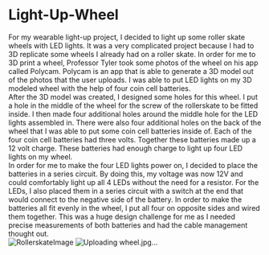 # Light-Up-Wheel
For my wearable light-up project, I decided to light up some roller skate wheels with LED lights. It was a very complicated project because I had to 3D replicate some wheels I already had on a roller skate. In order for me to 3D print a wheel, Professor Tyler took some photos of the wheel on his app called Polycam. Polycam is an app that is able to generate a 3D model out of the photos that the user uploads. I was able to put LED lights on my 3D modeled wheel with the help of four coin cell batteries.<br/>
 After the 3D model was created, I designed some holes for this wheel. I put a hole in the middle of the wheel for the screw of the rollerskate to be fitted inside. I then made four additional holes around the middle hole for the LED lights assembled in. There were also four additional holes on the back of the wheel that I was able to put some coin cell batteries inside of. Each of the four coin cell batteries had three volts. Together these batteries made up a 12 volt charge. These batteries had enough charge to light up four LED lights on my wheel.<br/>
In order for me to make the four LED lights power on, I decided to place the batteries in a series circuit. By doing this, my voltage was now 12V and could comfortably light up all 4 LEDs without the need for a resistor. For the LEDs, I also placed them in a series circuit with a switch at the end that would connect to the negative side of the battery. In order to make the batteries all fit evenly in the wheel, I put all four on opposite sides and wired them together. This was a huge design challenge for me as I needed precise measurements of both batteries and had the cable management thought out. <br/>
![RollerskateImage](https://github.com/avelas68/Light-Up-Wheel/assets/47703183/9da1c1c2-5c44-4ef8-b7dc-39eea536f996)
![Uploading wheel.jpg…]()
